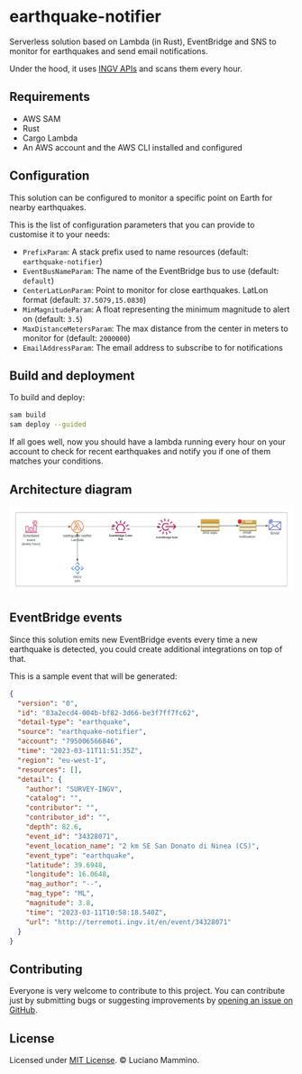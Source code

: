 # earthquake-notifier

Serverless solution based on Lambda (in Rust), EventBridge and SNS to monitor for earthquakes and send email notifications.

Under the hood, it uses [INGV APIs](http://webservices.ingv.it/swagger-ui/dist/?url=https://ingv.github.io/openapi/fdsnws/event/0.0.1/event.yaml) and scans them every hour.


## Requirements

  - AWS SAM
  - Rust
  - Cargo Lambda
  - An AWS account and the AWS CLI installed and configured


## Configuration

This solution can be configured to monitor a specific point on Earth for nearby earthquakes.

This is the list of configuration parameters that you can provide to customise it to your needs:

- `PrefixParam`: A stack prefix used to name resources (default: `earthquake-notifier`)
- `EventBusNameParam`: The name of the EventBridge bus to use (default: `default`)
- `CenterLatLonParam`: Point to monitor for close earthquakes. LatLon format (default: `37.5079,15.0830`)
- `MinMagnitudeParam`: A float representing the minimum magnitude to alert on (default: `3.5`)
- `MaxDistanceMetersParam`: The max distance from the center in meters to monitor for (default: `2000000`)
- `EmailAddressParam`: The email address to subscribe to for notifications


## Build and deployment

To build and deploy:

```bash
sam build
sam deploy --guided
```

If all goes well, now you should have a lambda running every hour on your account to check for recent earthquakes and notify you if one of them matches your conditions.


## Architecture diagram

![Architecture Diagram](./docs/architecture.png)


## EventBridge events

Since this solution emits new EventBridge events every time a new earthquake is detected, you could create additional integrations on top of that.

This is a sample event that will be generated:

```json
{
  "version": "0",
  "id": "83a2ecd4-004b-bf82-3d66-be3f7ff7fc62",
  "detail-type": "earthquake",
  "source": "earthquake-notifier",
  "account": "795006566846",
  "time": "2023-03-11T11:51:35Z",
  "region": "eu-west-1",
  "resources": [],
  "detail": {
    "author": "SURVEY-INGV",
    "catalog": "",
    "contributor": "",
    "contributor_id": "",
    "depth": 82.6,
    "event_id": "34328071",
    "event_location_name": "2 km SE San Donato di Ninea (CS)",
    "event_type": "earthquake",
    "latitude": 39.6948,
    "longitude": 16.0648,
    "mag_author": "--",
    "mag_type": "ML",
    "magnitude": 3.8,
    "time": "2023-03-11T10:58:18.540Z",
    "url": "http://terremoti.ingv.it/en/event/34328071"
  }
}
```


## Contributing

Everyone is very welcome to contribute to this project.
You can contribute just by submitting bugs or suggesting improvements by
[opening an issue on GitHub](https://github.com/lmammino/earthquake-notifier/issues).


## License

Licensed under [MIT License](LICENSE). © Luciano Mammino.